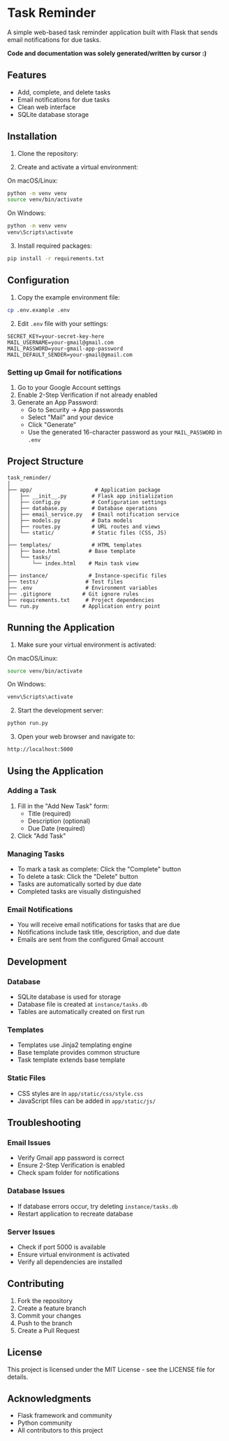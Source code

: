 # Task Reminder

A simple web-based task reminder application built with Flask that sends email notifications for due tasks.

**Code and documentation was solely generated/written by cursor :)**

## Features

- Add, complete, and delete tasks
- Email notifications for due tasks
- Clean web interface
- SQLite database storage

## Installation

1. Clone the repository:

2. Create and activate a virtual environment:

On macOS/Linux:

```bash
python -m venv venv
source venv/bin/activate
```

On Windows:

```bash
python -m venv venv
venv\Scripts\activate
```

3. Install required packages:

```bash
pip install -r requirements.txt
```

## Configuration

1. Copy the example environment file:

```bash
cp .env.example .env
```

2. Edit `.env` file with your settings:

```
SECRET_KEY=your-secret-key-here
MAIL_USERNAME=your-gmail@gmail.com
MAIL_PASSWORD=your-gmail-app-password
MAIL_DEFAULT_SENDER=your-gmail@gmail.com
```

### Setting up Gmail for notifications

1. Go to your Google Account settings
2. Enable 2-Step Verification if not already enabled
3. Generate an App Password:
   - Go to Security → App passwords
   - Select "Mail" and your device
   - Click "Generate"
   - Use the generated 16-character password as your `MAIL_PASSWORD` in `.env`

## Project Structure

```plaintext
task_reminder/
│
├── app/                    # Application package
│   ├── __init__.py        # Flask app initialization
│   ├── config.py          # Configuration settings
│   ├── database.py        # Database operations
│   ├── email_service.py   # Email notification service
│   ├── models.py          # Data models
│   ├── routes.py          # URL routes and views
│   └── static/            # Static files (CSS, JS)
│
├── templates/             # HTML templates
│   ├── base.html         # Base template
│   └── tasks/            
│       └── index.html    # Main task view
│
├── instance/             # Instance-specific files
├── tests/               # Test files
├── .env                 # Environment variables
├── .gitignore          # Git ignore rules
├── requirements.txt     # Project dependencies
└── run.py              # Application entry point
```

## Running the Application

1. Make sure your virtual environment is activated:

On macOS/Linux:

```bash
source venv/bin/activate
```

On Windows:

```bash
venv\Scripts\activate
```

2. Start the development server:

```bash
python run.py
```

3. Open your web browser and navigate to:

```
http://localhost:5000
```

## Using the Application

### Adding a Task

1. Fill in the "Add New Task" form:
   - Title (required)
   - Description (optional)
   - Due Date (required)
2. Click "Add Task"

### Managing Tasks

- To mark a task as complete: Click the "Complete" button
- To delete a task: Click the "Delete" button
- Tasks are automatically sorted by due date
- Completed tasks are visually distinguished

### Email Notifications

- You will receive email notifications for tasks that are due
- Notifications include task title, description, and due date
- Emails are sent from the configured Gmail account

## Development

### Database

- SQLite database is used for storage
- Database file is created at `instance/tasks.db`
- Tables are automatically created on first run

### Templates

- Templates use Jinja2 templating engine
- Base template provides common structure
- Task template extends base template

### Static Files

- CSS styles are in `app/static/css/style.css`
- JavaScript files can be added in `app/static/js/`

## Troubleshooting

### Email Issues

- Verify Gmail app password is correct
- Ensure 2-Step Verification is enabled
- Check spam folder for notifications

### Database Issues

- If database errors occur, try deleting `instance/tasks.db`
- Restart application to recreate database

### Server Issues

- Check if port 5000 is available
- Ensure virtual environment is activated
- Verify all dependencies are installed

## Contributing

1. Fork the repository
2. Create a feature branch
3. Commit your changes
4. Push to the branch
5. Create a Pull Request

## License

This project is licensed under the MIT License - see the LICENSE file for details.

## Acknowledgments

- Flask framework and community
- Python community
- All contributors to this project
